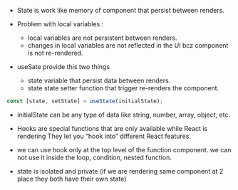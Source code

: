 - State is work like memory of component that persist between renders.

- Problem with local variables :

  - local variables are not persistent between renders.
  - changes in local variables are not reflected in the UI bcz component is not re-rendered.

- useSate provide this two things

  - state variable that persist data between renders.
  - state state setter function that trigger re-renders the component.

```jsx
const [state, setState] = useState(initialState);
```

- initialState can be any type of data like string, number, array, object, etc.

- Hooks are special functions that are only available while React is rendering They let you “hook into” different React features.

- we can use hook only at the top level of the function component. we can not use it inside the loop, condition, nested function.

- state is isolated and private (if we are rendering same component at 2 place they both have their own state)
